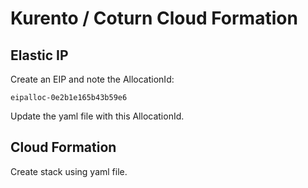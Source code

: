 # Kurento / Coturn Cloud Formation

## Elastic IP

Create an EIP and note the AllocationId:

```
eipalloc-0e2b1e165b43b59e6
```

Update the yaml file with this AllocationId.

## Cloud Formation

Create stack using yaml file.


